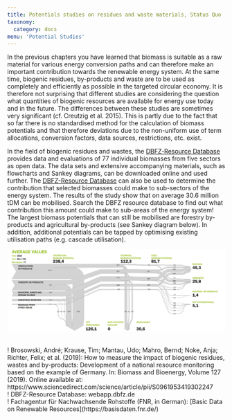 ```yaml
---
title: Potentials studies on residues and waste materials, Status Quo
taxonomy:
  category: docs
menu: 'Potential Studies'
---
```


In the previous chapters you have learned that biomass is suitable as a raw material for various energy conversion paths and can therefore make an important contribution towards the renewable energy system. At the same time, biogenic residues, by-products and waste are to be used as completely and efficiently as possible in the targeted circular economy. It is therefore not surprising that different studies are considering the question what quantities of biogenic resources are available for energy use today and in the future. The differences between these studies are sometimes very significant (cf. Creutzig et al. 2015). This is partly due to the fact that so far there is no standardised method for the calculation of biomass potentials and that therefore deviations due to the non-uniform use of term allocations, conversion factors, data sources, restrictions, etc. exist.

In the field of biogenic residues and wastes, the [DBFZ-Resource Database](webapp.dbfz.de) provides data and evaluations of 77 individual biomasses from five sectors as open data. The data sets and extensive accompanying materials, such as flowcharts and Sankey diagrams, can be downloaded online and used further. The [DBFZ-Resource Database](webapp.dbfz.de) can also be used to determine the contribution that selected biomasses could make to sub-sectors of the energy system. The results of the study show that on average 30.6 million tDM can be mobilised. Search the DBFZ resource database to find out what contribution this amount could make to sub-areas of the energy system! The largest biomass potentials that can still be mobilised are forestry by-products and agricultural by-products (see Sankey diagram below). In addition, additional potentials can be tapped by optimising existing utilisation paths (e.g. cascade utilisation). 

![](Skript_DBFZ_Rohstoffpotenziale_en.png?lightbox=800&resize=700&classes=caption "Biomass residue potentials and their current utilisation (in German). Source: Brosowski et al. 2019")

 <br>
! Brosowski, André; Krause, Tim; Mantau, Udo; Mahro, Bernd; Noke, Anja; Richter, Felix; et al. (2019): How to measure the impact of biogenic residues, wastes and by-products: Development of a national resource monitoring based on the example of Germany. In: Biomass and Bioenergy, Volume 127 (2019). Online available at: https://www.sciencedirect.com/science/article/pii/S0961953419302247 <br>
! DBFZ-Resource Database: webapp.dbfz.de<br>
! Fachagentur für Nachwachsende Rohstoffe (FNR, in German): [Basic Data on Renewable Resources](https://basisdaten.fnr.de/)
